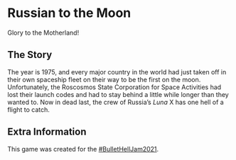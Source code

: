 # Russian to the Moon

Glory to the Motherland!

## The Story

The year is 1975, and every major country in the world had just taken off in their own spaceship fleet on their way to be the first on the moon. Unfortunately, the Roscosmos State Corporation for Space Activities had lost their launch codes and had to stay behind a little while longer than they wanted to. Now in dead last, the crew of Russia’s *Luna* X has one hell of a flight to catch.

## Extra Information

This game was created for the [#BulletHellJam2021](https://itch.io/jam/bullet-jam-2021).